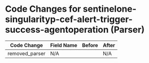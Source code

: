 # Code Changes for sentinelone-singularityp-cef-alert-trigger-success-agentoperation (Parser)

| Code Change | Field Name | Before | After |
|-------------|------------|--------|-------|
| removed_parser | N/A |  | N/A |